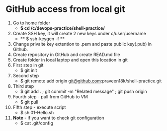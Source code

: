 # GitHub access from local git
01. Go to home folder
    - **$ cd /c/devops-practice/shell-practice/** 
02. Create SSH key, it will create 2 new keys under c/user/username
    - ** $ ssh-keygen -f <keyname>**
03. Change privaite key extention to .pem and paste public key(.pub) in Github.
04. Create repository in GitHub and create READ.md file
05. Create folder in local laptop and open this location in git
06. First step in git 
    - $ git init
07. Second step 
    - $ git remote add origin git@github.com:praveen18k/shell-practice.git
08. Third step 
    - $ git add . ; git commit -m "Related message" ; git push origin 
09. Fourth step - pull from GitHub to VM
    - $ git pull
10. Fifth step - execute script
    - $ sh 01-Hello.sh
11. **Note** - if you want to check git configuration
    - $ cat .git/config






